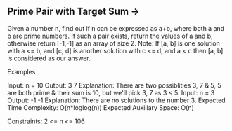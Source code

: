 Prime Pair with Target Sum ->
--------------------------


Given a number n, find out if n can be expressed as a+b, where both a and b are prime numbers. If such a pair exists, return the values of a and b, otherwise return [-1,-1] as an array of size 2.
Note: If [a, b] is one solution with a <= b, and [c, d] is another solution with c <= d, and a < c then  [a, b] is considered as our answer.

Examples

Input: n = 10
Output: 3 7
Explanation: There are two possiblities 3, 7 & 5, 5 are both prime & their sum is 10, but we'll pick 3, 7 as 3 < 5.
Input: n = 3
Output: -1 -1
Explanation: There are no solutions to the number 3.
Expected Time Complexity: O(n*loglog(n))
Expected Auxiliary Space: O(n)

Constraints:
2 <= n <= 106

